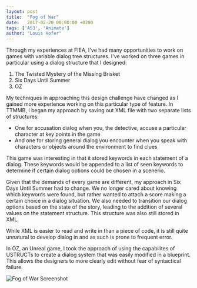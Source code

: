```yaml
---
layout: post
title:  "Fog of War"
date:   2017-02-20 00:00:00 +0200
tags: ['AS3', 'Animate']
author: "Louis Hofer"
---
```


Through my experiences at FIEA, I've had many opportunities to work on games with variable dialog tree structures.
I've worked on three games in particular using a dialog structure that I designed:
1. The Twisted Mystery of the Missing Brisket
2. Six Days Until Summer
3. OZ

My techniques in approaching this design challenge have changed as I gained more experience working on this particular type of feature.
In TTMMB, I began my approach by saving out XML file with two separate lists of structures:
* One for accusation dialog when you, the detective, accuse a particular character at key points in the game
* And one for storing general dialog you encounter when you speak with characters or objects around the environment to find clues

This game was interesting in that it stored keywords in each statement of a dialog.
These keywords would be appended to a list of seen keywords to determine if certain dialog options could be chosen in a scenerio.

Given that the demands of every game are different, my approach in Six Days Until Summer had to change.
We no longer cared about knowing which keywords were found, but rather wanted to attach a score making a certain choice in a dialog situation.
We also needed to transition our dialog options based on the state of the story, leading to the addition of several values on the statement structure.
This structure was also still stored in XML.

While XML is easier to read and write in than a piece of code, it is still quite unnatural to develop dialog in and as such is prone to frequent error.

In OZ, an Unreal game, I took the approach of using the capabilites of USTRUCTs to create a dialog system that was easily modified in a blueprint.
This allows the designers to more clearly edit without fear of syntactical failure.

![Fog of War Screenshot](http://louishofer.com/images/LouisTitle.png)